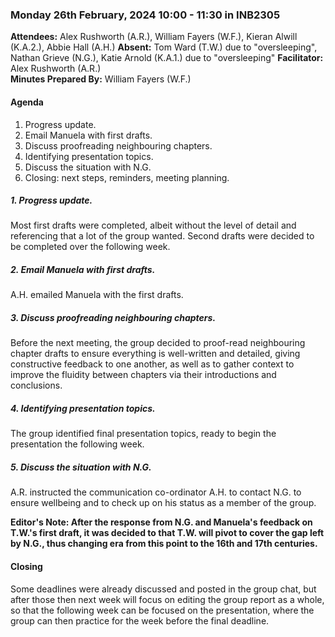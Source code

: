 ### Monday 26th February, 2024 10:00 - 11:30 in INB2305

**Attendees:** Alex Rushworth (A.R.), William Fayers (W.F.), Kieran Alwill (K.A.2.), Abbie Hall (A.H.)
**Absent:** Tom Ward (T.W.) due to "oversleeping", Nathan Grieve (N.G.), Katie Arnold (K.A.1.) due to "oversleeping"
**Facilitator:** Alex Rushworth (A.R.)  
**Minutes Prepared By:** William Fayers (W.F.)

#### Agenda

1. Progress update.
2. Email Manuela with first drafts.
3. Discuss proofreading neighbouring chapters.
4. Identifying presentation topics.
5. Discuss the situation with N.G.
6. Closing: next steps, reminders, meeting planning.

##### 1. Progress update.

Most first drafts were completed, albeit without the level of detail and referencing that a lot of the group wanted. Second drafts were decided to be completed over the following week.

##### 2. Email Manuela with first drafts.

A.H. emailed Manuela with the first drafts.

##### 3. Discuss proofreading neighbouring chapters.

Before the next meeting, the group decided to proof-read neighbouring chapter drafts to ensure everything is well-written and detailed, giving constructive feedback to one another, as well as to gather context to improve the fluidity between chapters via their introductions and conclusions.

##### 4. Identifying presentation topics.

The group identified final presentation topics, ready to begin the presentation the following week.

##### 5. Discuss the situation with N.G.

A.R. instructed the communication co-ordinator A.H. to contact N.G. to ensure wellbeing and to check up on his status as a member of the group.

**Editor's Note: After the response from N.G. and Manuela's feedback on T.W.'s first draft, it was decided to that T.W. will pivot to cover the gap left by N.G., thus changing era from this point to the 16th and 17th centuries.**

#### Closing

Some deadlines were already discussed and posted in the group chat, but after those then next week will focus on editing the group report as a whole, so that the following week can be focused on the presentation, where the group can then practice for the week before the final deadline.